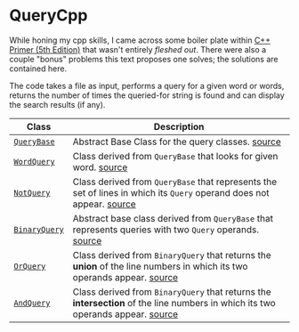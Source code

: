 # QueryCpp

While honing my cpp skills, I came across some boiler plate within [C++ Primer (5th Edition)](https://www.amazon.com/Primer-5th-Stanley-B-Lippman/dp/0321714113/ref=sr_1_1?ie=UTF8&qid=1523940885&sr=8-1&keywords=c%2B%2B+primer) that wasn't entirely _fleshed out_. There were also a couple "bonus" problems this text proposes one solves; the solutions are contained here. 

The code takes a file as input, performs a query for a given word or words, returns the number of times the queried-for string
is found and can display the search results (if any).

| Class | Description |
|---|---|
| [```QueryBase```](https://github.com/ericdeansanchez/QueryCpp/new/master#queryresult) | Abstract Base Class for the query classes. [source](https://github.com/ericdeansanchez/QueryCpp/blob/dd77e519c986abebc67a100c64d2898a12d35476/Query.cpp#L129) |
|[```WordQuery```](https://github.com/ericdeansanchez/QueryCpp/new/master#wordquery) | Class derived from ```QueryBase``` that looks for given word. [source](https://github.com/ericdeansanchez/QueryCpp/blob/dd77e519c986abebc67a100c64d2898a12d35476/Query.cpp#L145)|
| [```NotQuery```](https://github.com/ericdeansanchez/QueryCpp/new/master#notquery)| Class derived from ```QueryBase``` that represents the set of lines in which its ```Query``` operand does not appear. [source](https://github.com/ericdeansanchez/QueryCpp/blob/dd77e519c986abebc67a100c64d2898a12d35476/Query.cpp#L270) |
| [```BinaryQuery```](https://github.com/ericdeansanchez/QueryCpp/new/master#binaryquery) | Abstract base class derived from ```QueryBase``` that represents queries with two ```Query``` operands. [source](https://github.com/ericdeansanchez/QueryCpp/blob/dd77e519c986abebc67a100c64d2898a12d35476/Query.cpp#L194)|
|[```OrQuery```](https://github.com/ericdeansanchez/QueryCpp/new/master#orquery) | Class derived from ```BinaryQuery``` that returns the **union** of the line numbers in which its two operands appear. [source](https://github.com/ericdeansanchez/QueryCpp/blob/dd77e519c986abebc67a100c64d2898a12d35476/Query.cpp#L246) |
|[```AndQuery```](https://github.com/ericdeansanchez/QueryCpp/new/master#andquery) | Class derived from ```BinaryQuery``` that returns the **intersection** of the line numbers in which its two operands appear. [source](https://github.com/ericdeansanchez/QueryCpp/blob/dd77e519c986abebc67a100c64d2898a12d35476/Query.cpp#L218) |
